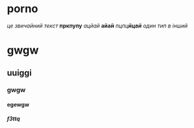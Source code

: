 # porno
*це звичайний текст*
**пркпупу**
_ацйай_
__айай__
_пцпц**йцвй** один тип в інший_
# gwgw
## uuiggi
### gwgw
#### egewgw
##### f3ttq
